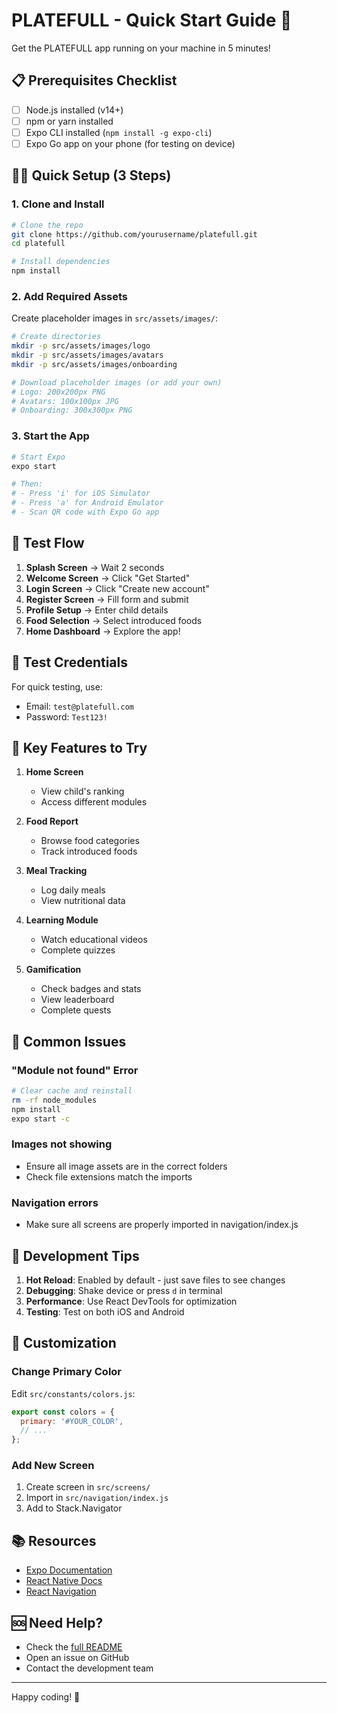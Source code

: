 # PLATEFULL - Quick Start Guide 🚀

Get the PLATEFULL app running on your machine in 5 minutes!

## 📋 Prerequisites Checklist

- [ ] Node.js installed (v14+)
- [ ] npm or yarn installed
- [ ] Expo CLI installed (`npm install -g expo-cli`)
- [ ] Expo Go app on your phone (for testing on device)

## 🏃‍♂️ Quick Setup (3 Steps)

### 1. Clone and Install
```bash
# Clone the repo
git clone https://github.com/yourusername/platefull.git
cd platefull

# Install dependencies
npm install
```

### 2. Add Required Assets
Create placeholder images in `src/assets/images/`:
```bash
# Create directories
mkdir -p src/assets/images/logo
mkdir -p src/assets/images/avatars
mkdir -p src/assets/images/onboarding

# Download placeholder images (or add your own)
# Logo: 200x200px PNG
# Avatars: 100x100px JPG
# Onboarding: 300x300px PNG
```

### 3. Start the App
```bash
# Start Expo
expo start

# Then:
# - Press 'i' for iOS Simulator
# - Press 'a' for Android Emulator
# - Scan QR code with Expo Go app
```

## 🎯 Test Flow

1. **Splash Screen** → Wait 2 seconds
2. **Welcome Screen** → Click "Get Started"
3. **Login Screen** → Click "Create new account"
4. **Register Screen** → Fill form and submit
5. **Profile Setup** → Enter child details
6. **Food Selection** → Select introduced foods
7. **Home Dashboard** → Explore the app!

## 🔑 Test Credentials

For quick testing, use:
- Email: `test@platefull.com`
- Password: `Test123!`

## 📱 Key Features to Try

1. **Home Screen**
   - View child's ranking
   - Access different modules

2. **Food Report**
   - Browse food categories
   - Track introduced foods

3. **Meal Tracking**
   - Log daily meals
   - View nutritional data

4. **Learning Module**
   - Watch educational videos
   - Complete quizzes

5. **Gamification**
   - Check badges and stats
   - View leaderboard
   - Complete quests

## 🐛 Common Issues

### "Module not found" Error
```bash
# Clear cache and reinstall
rm -rf node_modules
npm install
expo start -c
```

### Images not showing
- Ensure all image assets are in the correct folders
- Check file extensions match the imports

### Navigation errors
- Make sure all screens are properly imported in navigation/index.js

## 📝 Development Tips

1. **Hot Reload**: Enabled by default - just save files to see changes
2. **Debugging**: Shake device or press `d` in terminal
3. **Performance**: Use React DevTools for optimization
4. **Testing**: Test on both iOS and Android

## 🎨 Customization

### Change Primary Color
Edit `src/constants/colors.js`:
```javascript
export const colors = {
  primary: '#YOUR_COLOR',
  // ...
};
```

### Add New Screen
1. Create screen in `src/screens/`
2. Import in `src/navigation/index.js`
3. Add to Stack.Navigator

## 📚 Resources

- [Expo Documentation](https://docs.expo.dev/)
- [React Native Docs](https://reactnative.dev/)
- [React Navigation](https://reactnavigation.org/)

## 🆘 Need Help?

- Check the [full README](README.md)
- Open an issue on GitHub
- Contact the development team

---

Happy coding! 🎉